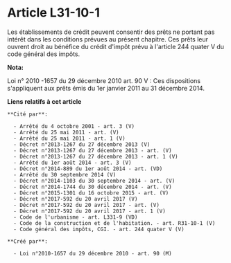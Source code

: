 # Article L31-10-1

Les établissements de crédit peuvent consentir des prêts ne portant pas intérêt dans les conditions prévues au présent
chapitre. Ces prêts leur ouvrent droit au bénéfice du crédit d'impôt prévu à l'article 244 quater V du code général des
impôts.

**Nota:**

Loi n° 2010 -1657 du 29 décembre 2010 art. 90 V : Ces dispositions s'appliquent aux prêts émis du 1er janvier 2011 au 31
décembre 2014.

**Liens relatifs à cet article**

	**Cité par**:

	  - Arrêté du 4 octobre 2001 - art. 3 (V)
	  - Arrêté du 25 mai 2011 - art. (V)
	  - Arrêté du 25 mai 2011 - art. 1 (V)
	  - Décret n°2013-1267 du 27 décembre 2013 (V)
	  - Décret n°2013-1267 du 27 décembre 2013 - art. (V)
	  - Décret n°2013-1267 du 27 décembre 2013 - art. 1 (V)
	  - Arrêté du 1er août 2014 - art. 3 (V)
	  - Décret n°2014-889 du 1er août 2014 - art. (VD)
	  - Arrêté du 30 septembre 2014 (V)
	  - Décret n°2014-1103 du 30 septembre 2014 - art. (V)
	  - Décret n°2014-1744 du 30 décembre 2014 - art. (V)
	  - Décret n°2015-1301 du 16 octobre 2015 - art. (V)
	  - Décret n°2017-592 du 20 avril 2017 (V)
	  - Décret n°2017-592 du 20 avril 2017 - art. (V)
	  - Décret n°2017-592 du 20 avril 2017 - art. 1 (V)
	  - Code de l'urbanisme - art. L331-9 (VD)
	  - Code de la construction et de l'habitation. - art. R31-10-1 (V)
	  - Code général des impôts, CGI. - art. 244 quater V (V)

	**Créé par**:

	  - Loi n°2010-1657 du 29 décembre 2010 - art. 90 (M)
